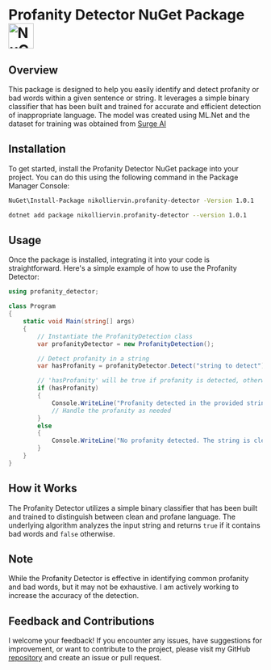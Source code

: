 # Profanity Detector NuGet Package <img src="https://github.com/nikolliervin/profanity-decetion/assets/45341025/5346663e-0a3f-4960-b2d6-e6663369dd0a" alt="NuGet Logo" width="50" height="50">


## Overview

This package is designed to help you easily identify and detect profanity or bad words within a given sentence or string. It leverages a simple binary classifier that has been built and trained for accurate and efficient detection of inappropriate language.
The model was created using ML.Net and the dataset for training was obtained from [Surge AI](https://www.surgehq.ai/datasets/toxicity-dataset)

## Installation

To get started, install the Profanity Detector NuGet package into your project. You can do this using the following command in the Package Manager Console:

```bash
NuGet\Install-Package nikolliervin.profanity-detector -Version 1.0.1
```
```bash
dotnet add package nikolliervin.profanity-detector --version 1.0.1
```


## Usage

Once the package is installed, integrating it into your code is straightforward. Here's a simple example of how to use the Profanity Detector:

```csharp
using profanity_detector;

class Program
{
    static void Main(string[] args)
    {
        // Instantiate the ProfanityDetection class
        var profanityDetector = new ProfanityDetection();

        // Detect profanity in a string
        var hasProfanity = profanityDetector.Detect("string to detect");

        // 'hasProfanity' will be true if profanity is detected, otherwise false
        if (hasProfanity)
        {
            Console.WriteLine("Profanity detected in the provided string!");
            // Handle the profanity as needed
        }
        else
        {
            Console.WriteLine("No profanity detected. The string is clean!");
        }
    }
}


```
## How it Works

The Profanity Detector utilizes a simple binary classifier that has been built and trained to distinguish between clean and profane language. The underlying algorithm analyzes the input string and returns `true` if it contains bad words and `false` otherwise.

## Note

While the Profanity Detector is effective in identifying common profanity and bad words, but it may not be exhaustive. I am actively working to increase the accuracy of the detection.

## Feedback and Contributions

I welcome your feedback! If you encounter any issues, have suggestions for improvement, or want to contribute to the project, please visit my GitHub [repository](https://github.com/nikolliervin/profanity-decetion) and create an issue or pull request.

